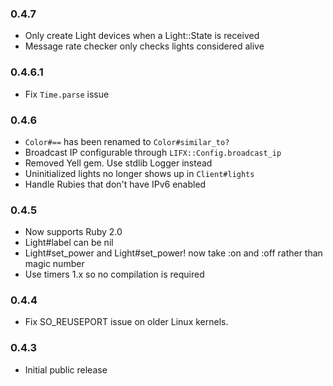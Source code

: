 ### 0.4.7

- Only create Light devices when a Light::State is received
- Message rate checker only checks lights considered alive

### 0.4.6.1

- Fix `Time.parse` issue

### 0.4.6

- `Color#==` has been renamed to `Color#similar_to?`
- Broadcast IP configurable through `LIFX::Config.broadcast_ip`
- Removed Yell gem. Use stdlib Logger instead
- Uninitialized lights no longer shows up in `Client#lights`
- Handle Rubies that don't have IPv6 enabled

### 0.4.5

- Now supports Ruby 2.0
- Light#label can be nil
- Light#set_power and Light#set_power! now take :on and :off rather than magic number
- Use timers 1.x so no compilation is required

### 0.4.4

- Fix SO_REUSEPORT issue on older Linux kernels.

### 0.4.3

- Initial public release
